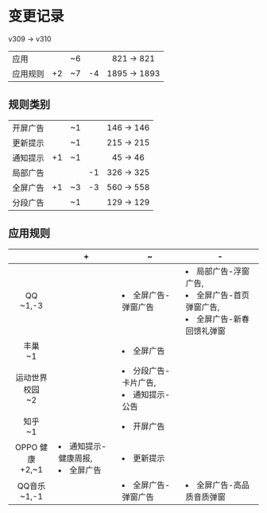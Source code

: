 # 变更记录

v309 -> v310

||||||
|-|:-:|:-:|:-:|:-:|
|应用||~6||821 -> 821|
|应用规则|+2|~7|-4|1895 -> 1893|

## 规则类别

||||||
|-|:-:|:-:|:-:|:-:|
|开屏广告||~1||146 -> 146|
|更新提示||~1||215 -> 215|
|通知提示|+1|~1||45 -> 46|
|局部广告|||-1|326 -> 325|
|全屏广告|+1|~3|-3|560 -> 558|
|分段广告||~1||129 -> 129|

## 应用规则

||+|~|-|
|:-:|-|-|-|
|QQ<br>~1,-3||<li>全屏广告-弹窗广告|<li>局部广告-浮窗广告,<li>全屏广告-首页弹窗广告,<li>全屏广告-新春回馈礼弹窗|
|丰巢<br>~1||<li>全屏广告||
|运动世界校园<br>~2||<li>分段广告-卡片广告,<li>通知提示-公告||
|知乎<br>~1||<li>开屏广告||
|OPPO 健康<br>+2,~1|<li>通知提示-健康周报,<li>全屏广告|<li>更新提示||
|QQ音乐<br>~1,-1||<li>全屏广告-弹窗广告|<li>全屏广告-高品质音质弹窗|
